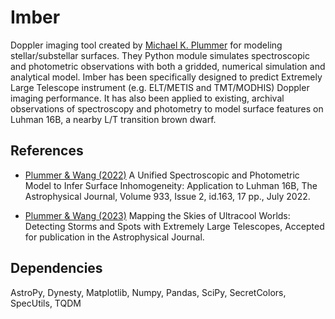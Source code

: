 # Imber
Doppler imaging tool created by [Michael K. Plummer](https://www.michaelplummer.dev) for modeling stellar/substellar surfaces. They Python module simulates spectroscopic and photometric observations with both a gridded, numerical simulation and analytical model. Imber has been specifically designed to predict Extremely Large Telescope instrument (e.g. ELT/METIS and TMT/MODHIS) Doppler imaging performance. It has also been applied to existing, archival observations of spectroscopy and photometry to model surface features on Luhman 16B, a nearby L/T transition brown dwarf.

## References

- [Plummer & Wang (2022)](https://ui.adsabs.harvard.edu/abs/2022ApJ...933..163P/abstract) A Unified Spectroscopic and Photometric Model to Infer Surface Inhomogeneity: Application to Luhman 16B, The Astrophysical Journal, Volume 933, Issue 2, id.163, 17 pp., July 2022.

- [Plummer & Wang (2023)](https://ui.adsabs.harvard.edu/abs/2023arXiv230408518P/abstract) Mapping the Skies of Ultracool Worlds: Detecting Storms and Spots with Extremely Large Telescopes, Accepted for publication in the Astrophysical Journal.

## Dependencies

AstroPy, Dynesty, Matplotlib, Numpy, Pandas, SciPy, SecretColors, SpecUtils, TQDM

